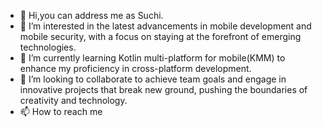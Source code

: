 - 👋 Hi,you can address me as Suchi.
- 👀 I’m interested in the latest advancements in mobile development and mobile security, with a focus on staying at the forefront of emerging technologies.
- 🌱 I’m currently learning Kotlin multi-platform for mobile(KMM) to enhance my proficiency in cross-platform development.
- 💞️ I’m looking to collaborate to achieve team goals and engage in innovative projects that break new ground, pushing the boundaries of creativity and technology.
- 📫 How to reach me 

<!---
kundus1030/kundus1030 is a ✨ special ✨ repository because its `README.md` (this file) appears on your GitHub profile.
You can click the Preview link to take a look at your changes.
--->

